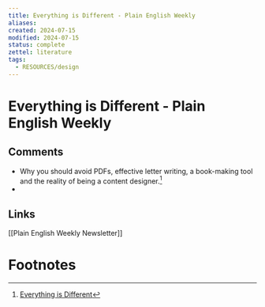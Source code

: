```yaml
---
title: Everything is Different - Plain English Weekly
aliases: 
created: 2024-07-15
modified: 2024-07-15
status: complete
zettel: literature
tags:
  - RESOURCES/design
---
```

# Everything is Different - Plain English Weekly
## Comments
- Why you should avoid PDFs, effective letter writing, a book-making tool and the reality of being a content designer.[^1]
- 

## Links
[[Plain English Weekly Newsletter]]
# Footnotes

[^1]: [Everything is Different](https://www.plainenglish.club/everything-is-different/)